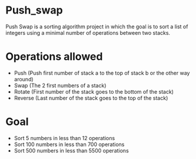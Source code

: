# Push_swap
Push Swap is a sorting algorithm project in which the goal is to sort a list of integers using a minimal number of operations between two stacks.
# Operations allowed
- Push (Push first number of stack a to the top of stack b or the other way around)
- Swap (The 2 first numbers of a stack)
- Rotate (First number of the stack goes to the bottom of the stack)
- Reverse (Last number of the stack goes to the top of the stack)
# Goal
- Sort 5 numbers in less than 12 operations
- Sort 100 numbers in less than 700 operations
- Sort 500 numbers in less than 5500 operations
